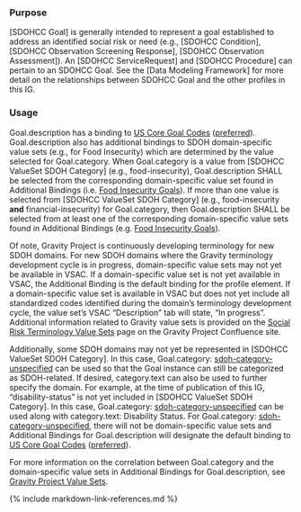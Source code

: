 ### Purpose

[SDOHCC Goal] is generally intended to represent a goal established to address an identified social risk or need (e.g., [SDOHCC Condition], [SDOHCC Observation Screening Response], [SDOHCC Observation Assessment]). An [SDOHCC ServiceRequest] and [SDOHCC Procedure] can pertain to an SDOHCC Goal. See the [Data Modeling Framework] for more detail on the relationships between SDOHCC Goal and the other profiles in this IG.

### Usage

Goal.description has a binding to [US Core Goal Codes]({{site.data.fhir.ver.uscore}}/ValueSet-us-core-goal-description.html) ([preferred]({{site.data.fhir.path}}terminologies.html#preferred)). Goal.description also has additional bindings to SDOH domain-specific value sets (e.g., for Food Insecurity) which are determined by the value selected for Goal.category. When Goal.category is a value from [SDOHCC ValueSet SDOH Category] (e.g., food-insecurity), Goal.description SHALL be selected from the corresponding domain-specific value set found in Additional Bindings (i.e. [Food Insecurity Goals](https://vsac.nlm.nih.gov/valueset/2.16.840.1.113762.1.4.1247.16/expansion/Latest)). If more than one value is selected from [SDOHCC ValueSet SDOH Category] (e.g., food-insecurity **and** financial-insecurity) for Goal.category, then Goal.description SHALL be selected from at least one of the corresponding domain-specific value sets found in Additional Bindings (e.g. [Food Insecurity Goals](https://vsac.nlm.nih.gov/valueset/2.16.840.1.113762.1.4.1247.16/expansion/Latest)).

Of note, Gravity Project is continuously developing terminology for new SDOH domains. For new SDOH domains where the Gravity terminology development cycle is in progress, domain-specific value sets may not yet be available in VSAC. If a domain-specific value set is not yet available in VSAC, the Additional Binding is the default binding for the profile element. If a domain-specific value set is available in VSAC but does not yet include all standardized codes identified during the domain’s terminology development cycle, the value set’s VSAC “Description” tab will state, “In progress”. Additional information related to Gravity value sets is provided on the [Social Risk Terminology Value Sets](https://confluence.hl7.org/display/GRAV/Social+Risk+Terminology+Value+Sets) page on the Gravity Project Confluence site.

Additionally, some SDOH domains may not yet be represented in [SDOHCC ValueSet SDOH Category]. In this case, Goal.category: [sdoh-category-unspecified](CodeSystem-SDOHCC-CodeSystemTemporaryCodes.html#SDOHCC-CodeSystemTemporaryCodes-sdoh-category-unspecified) can be used so that the Goal instance can still be categorized as SDOH-related. If desired, category.text can also be used to further specify the domain. For example, at the time of publication of this IG, “disability-status” is not yet included in [SDOHCC ValueSet SDOH Category]. In this case, Goal.category: [sdoh-category-unspecified](CodeSystem-SDOHCC-CodeSystemTemporaryCodes.html#SDOHCC-CodeSystemTemporaryCodes-sdoh-category-unspecified) can be used along with category.text: Disability Status. For Goal.category: [sdoh-category-unspecified](CodeSystem-SDOHCC-CodeSystemTemporaryCodes.html#SDOHCC-CodeSystemTemporaryCodes-sdoh-category-unspecified), there will not be domain-specific value sets and Additional Bindings for Goal.description will designate the default binding to [US Core Goal Codes]({{site.data.fhir.ver.uscore}}/ValueSet-us-core-goal-description.html) ([preferred]({{site.data.fhir.path}}terminologies.html#preferred)).

For more information on the correlation between Goal.category and the domain-specific value sets in Additional Bindings for Goal.description, see [Gravity Project Value Sets](gravity_terminology.html#gravity-project-value-sets).


<!--Rather than offer a separate Goal profile for each SDOH category (also called domain – e.g., food insecurity, transportation insecurity), this profile can support any SDOH category. For Goal.description, the minimum value set bindings are specified in the profile. Additionally, based on the code selected for the optional Goal.category slice, the Table below provides the Gravity-vetted, preferred value sets for Goal.description. Where a preferred value set contains a code to describe a needed concept, servers SHOULD use that code.

The preferred value sets in the Table are hosted in the [NIH Value Set Authority Center (VSAC)](https://vsac.nlm.nih.gov/). [Social Determinants of Health Goals Value Set](https://vsac.nlm.nih.gov/valueset/2.16.840.1.113762.1.4.1247.71/expansion) in VSAC is a grouper value set containing all members of the VSAC Value Sets below. The Gravity Project plans to continue to work with the HL7 Vocabulary WG to determine how best to represent and validate these preferred, category-specific value sets.


<!--| [`Goal.category`](ValueSet-SDOHCC-ValueSetSDOHCategory.html) | Domain | `Goal.description` ValueSet | ValueSet OID |-->
<!--| ------ | -------------------- | ------------------------- | ------------ |-->
<!--| educational-attainment  | Educational Attainment | [VSAC -  Less than high school education Goals ](https://vsac.nlm.nih.gov/valueset/2.16.840.1.113762.1.4.1247.55/expansion/Latest) | 2.16.840.1.113762.1.4.1247.55 |-->
<!--| elder-abuse  | Elder Abuse | [VSAC -  Elder Abuse Goals ]( https://vsac.nlm.nih.gov/valueset/2.16.840.1.113762.1.4.1247.65/expansion/Latest) |2.16.840.1.113762.1.4.1247.65 |-->
<!--| employment-status  | Employment Status | [VSAC -  Unemployment Goals ](https://vsac.nlm.nih.gov/valueset/2.16.840.1.113762.1.4.1247.70/expansion/Latest) |2.16.840.1.113762.1.4.1247.70 |-->
<!--| financial-insecurity  | Financial Insecurity | [VSAC -  Financial Insecurity Goals ](https://vsac.nlm.nih.gov/valueset/2.16.840.1.113762.1.4.1247.30/expansion/Latest) |2.16.840.1.113762.1.4.1247.30 |-->
<!--| food-insecurity  | Food Insecurity | [VSAC -  Food Insecurity Goals ](https://vsac.nlm.nih.gov/valueset/2.16.840.1.113762.1.4.1247.16/expansion/Latest) |2.16.840.1.113762.1.4.1247.16 |-->
<!--| health-insurance-coverage-status  | Health Insurance Coverage Status | [VSAC -  Health Insurance Coverage Status Goals ](https://vsac.nlm.nih.gov/valueset/2.16.840.1.113762.1.4.1247.121/expansion/Latest) |2.16.840.1.113762.1.4.1247.121 |-->
<!--| health-literacy  | Health Literacy | [VSAC -  Health Literacy Goals ](https://vsac.nlm.nih.gov/valueset/2.16.840.1.113762.1.4.1247.117/expansion/Latest) |2.16.840.1.113762.1.4.1247.117 |-->
<!--| homelessness  | Homelessness | [VSAC -  Homelessness Goals ](https://vsac.nlm.nih.gov/valueset/2.16.840.1.113762.1.4.1247.159/expansion/Latest) |2.16.840.1.113762.1.4.1247.159 |-->
<!--| housing-instability  | Housing Instability | [VSAC -  Housing Instability Goals ](https://vsac.nlm.nih.gov/valueset/2.16.840.1.113762.1.4.1247.161/expansion/Latest) |2.16.840.1.113762.1.4.1247.161 |-->
<!--| inadequate-housing  | Inadequate Housing | [VSAC -  Inadequate Housing Goals ](https://vsac.nlm.nih.gov/valueset/2.16.840.1.113762.1.4.1247.50/expansion/Latest) |2.16.840.1.113762.1.4.1247.50 |-->
<!--| intimate-partner-violence  | Intimate Partner Violence | [VSAC -  Intimate Partner Violence Goals ](https://vsac.nlm.nih.gov/valueset/2.16.840.1.113762.1.4.1247.100/expansion/Latest) |2.16.840.1.113762.1.4.1247.100 |-->
<!--| material-hardship  | Material Hardship | [VSAC -  Material Hardship Goals ](https://vsac.nlm.nih.gov/valueset/2.16.840.1.113762.1.4.1247.37/expansion/Latest) |2.16.840.1.113762.1.4.1247.37 |-->
<!--| medical-cost-burden  | Medical Cost Burden | [VSAC -  Medical Cost Burden Goals ](https://vsac.nlm.nih.gov/valueset/2.16.840.1.113762.1.4.1247.120/expansion/Latest) |2.16.840.1.113762.1.4.1247.120 |-->
<!--| social-connection  | Social Connection | [VSAC -  Social Connection Goals ](https://vsac.nlm.nih.gov/valueset/2.16.840.1.113762.1.4.1247.89/expansion/Latest) |2.16.840.1.113762.1.4.1247.89 |-->
<!--| stress  | Stress | [VSAC -  Stress Goals ](https://vsac.nlm.nih.gov/valueset/2.16.840.1.113762.1.4.1247.86/expansion/Latest) |2.16.840.1.113762.1.4.1247.86 |-->
<!--| transportation-insecurity  | Transportation Insecurity | [VSAC -  Transportation Insecurity Goals ](https://vsac.nlm.nih.gov/valueset/2.16.840.1.113762.1.4.1247.163/expansion/Latest) |2.16.840.1.113762.1.4.1247.163 |-->
<!--| veteran-status  | Veteran Status | VSAC -  Veteran Status Goals  | none |-->
<!--| digital-literacy	| Digital Literacy | VSAC -  Digital Literacy Goals | none |-->
<!--| digital-access  | Digital Access | VSAC -  Digital Access Goals | none |-->
<!--| sdoh-category-unspecified<br><br>**Note:** Use “sdoh-category-unspecified” for SDOH domains that are not specified in the [SDOHCC Category value set](ValueSet-SDOHCC-ValueSetSDOHCategory.html).<br><br>If desired, “Goal.category (SDOH): sdoh-category-unspecified” can be further specified with a domain not yet included in the [SDOHCC Category value set](ValueSet-SDOHCC-ValueSetSDOHCategory.html) by using category.text. | SDOH Category Unspecified | **Note:** For new SDOH domains, any Gravity value sets that are available in VSAC but not yet included in the IG can be found on the [Social Risk Terminology Value Sets](https://confluence.hl7.org/display/GRAV/Social+Risk+Terminology+Value+Sets) page on Confluence.|-->

<!--{:.grid}-->

{% include markdown-link-references.md %}